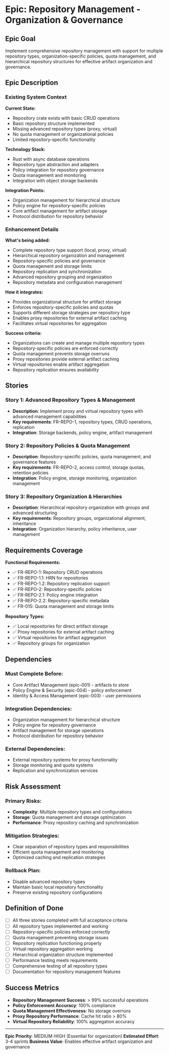 # Epic: Repository Management - Organization & Governance

## Epic Goal

Implement comprehensive repository management with support for multiple repository types, organization-specific policies, quota management, and hierarchical repository structures for effective artifact organization and governance.

## Epic Description

### Existing System Context

**Current State:**
- Repository crate exists with basic CRUD operations
- Basic repository structure implemented
- Missing advanced repository types (proxy, virtual)
- No quota management or organizational policies
- Limited repository-specific functionality

**Technology Stack:**
- Rust with async database operations
- Repository type abstraction and adapters
- Policy integration for repository governance
- Quota management and monitoring
- Integration with object storage backends

**Integration Points:**
- Organization management for hierarchical structure
- Policy engine for repository-specific policies
- Core artifact management for artifact storage
- Protocol distribution for repository behavior

### Enhancement Details

**What's being added:**
- Complete repository type support (local, proxy, virtual)
- Hierarchical repository organization and management
- Repository-specific policies and governance
- Quota management and storage limits
- Repository replication and synchronization
- Advanced repository grouping and organization
- Repository metadata and configuration management

**How it integrates:**
- Provides organizational structure for artifact storage
- Enforces repository-specific policies and quotas
- Supports different storage strategies per repository type
- Enables proxy repositories for external artifact caching
- Facilitates virtual repositories for aggregation

**Success criteria:**
- Organizations can create and manage multiple repository types
- Repository-specific policies are enforced correctly
- Quota management prevents storage overruns
- Proxy repositories provide external artifact caching
- Virtual repositories enable artifact aggregation
- Repository replication ensures availability

## Stories

### Story 1: Advanced Repository Types & Management
- **Description**: Implement proxy and virtual repository types with advanced management capabilities
- **Key requirements**: FR-REPO-1, repository types, CRUD operations, replication
- **Integration**: Storage backends, policy engine, artifact management

### Story 2: Repository Policies & Quota Management
- **Description**: Repository-specific policies, quota management, and governance features
- **Key requirements**: FR-REPO-2, access control, storage quotas, retention policies
- **Integration**: Policy engine, storage monitoring, organization management

### Story 3: Repository Organization & Hierarchies
- **Description**: Hierarchical repository organization with groups and advanced structuring
- **Key requirements**: Repository groups, organizational alignment, inheritance
- **Integration**: Organization hierarchy, policy inheritance, user management

## Requirements Coverage

**Functional Requirements:**
- ✅ FR-REPO-1: Repository CRUD operations
- ✅ FR-REPO-1.1: HRN for repositories
- ✅ FR-REPO-1.2: Repository replication support
- ✅ FR-REPO-2: Repository-specific policies
- ✅ FR-REPO-2.1: Policy engine integration
- ✅ FR-REPO-2.2: Repository-specific metadata
- ✅ FR-015: Quota management and storage limits

**Repository Types:**
- ✅ Local repositories for direct artifact storage
- ✅ Proxy repositories for external artifact caching
- ✅ Virtual repositories for artifact aggregation
- ✅ Repository groups for organization

## Dependencies

### Must Complete Before:
- Core Artifact Management (epic-001) - artifacts to store
- Policy Engine & Security (epic-004) - policy enforcement
- Identity & Access Management (epic-003) - user permissions

### Integration Dependencies:
- Organization management for hierarchical structure
- Policy engine for repository governance
- Artifact management for storage operations
- Protocol distribution for repository behavior

### External Dependencies:
- External repository systems for proxy functionality
- Storage monitoring and quota systems
- Replication and synchronization services

## Risk Assessment

### Primary Risks:
- **Complexity**: Multiple repository types and configurations
- **Storage**: Quota management and storage optimization
- **Performance**: Proxy repository caching and synchronization

### Mitigation Strategies:
- Clear separation of repository types and responsibilities
- Efficient quota management and monitoring
- Optimized caching and replication strategies

### Rollback Plan:
- Disable advanced repository types
- Maintain basic local repository functionality
- Preserve existing repository configurations

## Definition of Done

- [ ] All three stories completed with full acceptance criteria
- [ ] All repository types implemented and working
- [ ] Repository-specific policies enforced correctly
- [ ] Quota management preventing storage issues
- [ ] Repository replication functioning properly
- [ ] Virtual repository aggregation working
- [ ] Hierarchical organization structure implemented
- [ ] Performance testing meets requirements
- [ ] Comprehensive testing of all repository types
- [ ] Documentation for repository management features

## Success Metrics

- **Repository Management Success**: > 99% successful operations
- **Policy Enforcement Accuracy**: 100% compliance
- **Quota Management Effectiveness**: No storage overruns
- **Proxy Repository Performance**: Cache hit ratio > 80%
- **Virtual Repository Reliability**: 100% aggregation accuracy

---

**Epic Priority**: MEDIUM-HIGH (Essential for organization)
**Estimated Effort**: 3-4 sprints
**Business Value**: Enables effective artifact organization and governance
